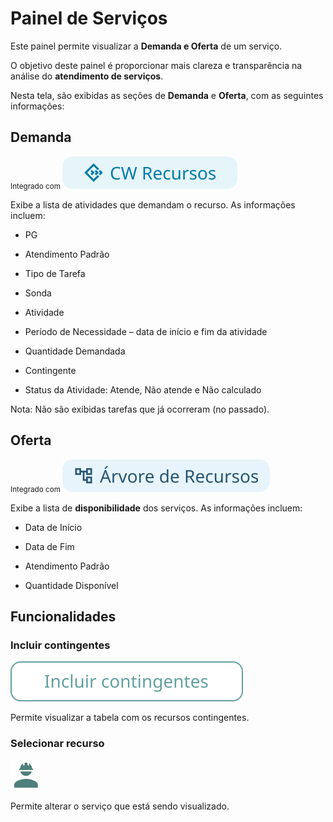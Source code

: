 # Painel de Serviços

Este painel permite visualizar a **Demanda e Oferta** de um serviço.  

O objetivo deste painel é proporcionar mais clareza e transparência na análise do **atendimento de serviços**.  

Nesta tela, são exibidas as seções de **Demanda** e **Oferta**, com as seguintes informações:  

## Demanda
<small>Integrado com </small> ![alt text](tags/tag_cw_recursos.svg)

Exibe a lista de atividades que demandam o recurso. As informações incluem:  

- PG

- Atendimento Padrão 

- Tipo de Tarefa

- Sonda

- Atividade

- Período de Necessidade – data de início e fim da atividade  

- Quantidade Demandada

- Contingente 

- Status da Atividade: Atende, Não atende e Não calculado

Nota: Não são exibidas tarefas que já ocorreram (no passado).  

## Oferta
<small>Integrado com </small> ![alt text](tags/tag_arvore_recursos.svg)

Exibe a lista de **disponibilidade** dos serviços. As informações incluem:  

- Data de Início

- Data de Fim

- Atendimento Padrão

- Quantidade Disponível

## Funcionalidades

### Incluir contingentes
![alt text](icons/incluir_contingente.svg)

Permite visualizar a tabela com os recursos contingentes.  

### Selecionar recurso
![alt text](icons/servico.svg)

Permite alterar o serviço que está sendo visualizado.  

